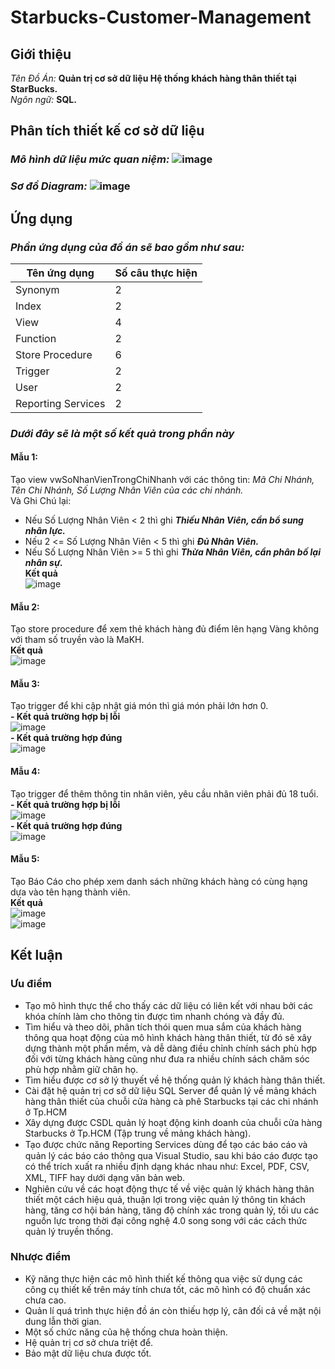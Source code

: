 # Starbucks-Customer-Management
## Giới thiệu
*Tên Đồ Án:* **Quản trị cơ sở dữ liệu Hệ thống khách hàng thân thiết tại StarBucks.**  
*Ngôn ngữ:* **SQL.**
## Phân tích thiết kế cơ sở dữ liệu
### *Mô hình dữ liệu mức quan niệm:*   ![image](https://user-images.githubusercontent.com/126310227/221373376-8e43296c-73ee-413f-a6d4-b70e69c219b3.png)  
### *Sơ đồ Diagram:*  ![image](https://user-images.githubusercontent.com/126310227/221373486-03a99e12-2e55-45a7-bf6e-ff084baee3ee.png)
## Ứng dụng
### *Phần ứng dụng của đồ án sẽ bao gồm như sau:*  
| Tên ứng dụng| Số câu thực hiện |
|------|-------|
| Synonym | 2 |
| Index| 2 |
| View | 4 | 
| Function | 2 | 
| Store Procedure | 6 | 
| Trigger | 2 | 
| User | 2 |
| Reporting Services | 2 |
### *Dưới đây sẽ là một số kết quả trong phần này*
#### Mẫu 1:
Tạo view vwSoNhanVienTrongChiNhanh với các thông tin: *Mã Chi Nhánh, Tên Chi Nhánh, Số Lượng Nhân Viên của các chi nhánh.*  
Và Ghi Chú lại:  
-	Nếu Số Lượng Nhân Viên < 2 thì ghi ***Thiếu Nhân Viên, cần bổ sung nhân lực.***  
-	Nếu 2 <= Số Lượng Nhân Viên < 5 thì ghi ***Đủ Nhân Viên.***  
-	Nếu Số Lượng Nhân Viên >= 5 thì ghi ***Thừa Nhân Viên, cần phân bố lại nhân sự.***  
**Kết quả**  
![image](https://user-images.githubusercontent.com/126310227/221744380-c831a789-1ef5-49b3-a81c-323cef1f3e7f.png)  
#### Mẫu 2:  
Tạo store procedure để xem thẻ khách hàng đủ điểm lên hạng Vàng không với tham số truyền vào là MaKH.  
**Kết quả**  
![image](https://user-images.githubusercontent.com/126310227/221744787-bf7f2c27-dd43-4b21-baa6-b8f056e72f98.png)  
#### Mẫu 3:  
Tạo trigger để khi cập nhật giá món thì giá món phải lớn hơn 0.    
**-	Kết quả trường hợp bị lỗi**  
![image](https://user-images.githubusercontent.com/126310227/221745022-73d06357-07cc-406d-b7ba-41715b4eea0b.png)  
**-	Kết quả trường hợp đúng**  
![image](https://user-images.githubusercontent.com/126310227/221745110-c9c1bb5d-946f-44d7-b88a-84dcf0a4473a.png)  
#### Mẫu 4:  
Tạo trigger để thêm thông tin nhân viên, yêu cầu nhân viên phải đủ 18 tuổi.  
**-	Kết quả trường hợp bị lỗi**  
![image](https://user-images.githubusercontent.com/126310227/221745262-a461d942-58fb-4887-85a4-b560b97b675c.png)  
**-	Kết quả trường hợp đúng**  
![image](https://user-images.githubusercontent.com/126310227/221745291-a37bcbc0-050b-4b62-a364-f60968207fd3.png)  
#### Mẫu 5:
Tạo Báo Cáo cho phép xem danh sách những khách hàng có cùng hạng dựa vào tên hạng thành viên.    
**Kết quả**  
![image](https://user-images.githubusercontent.com/126310227/221745493-34e95067-86ac-4be5-b488-f837c0701b62.png)  
![image](https://user-images.githubusercontent.com/126310227/221745510-61cd06af-cf3a-462b-b1fb-2fb692915dbb.png)  

## Kết luận
### Ưu điểm
-	Tạo mô hình thực thể cho thấy các dữ liệu có liên kết với nhau bởi các khóa chính làm cho thông tin được tìm nhanh chóng và đầy đủ.  
-	Tìm hiểu và theo dõi, phân tích thói quen mua sắm của khách hàng thông qua hoạt động của mô hình khách hàng thân thiết, từ đó sẽ xây dựng thành một phần mềm, và dễ dàng điều chỉnh chính sách phù hợp đối với từng khách hàng cũng như đưa ra nhiều chính sách chăm sóc phù hợp nhằm giữ chân họ.  
-	Tìm hiểu được cơ sở lý thuyết về hệ thống quản lý khách hàng thân thiết.  
-	Cài đặt hệ quản trị cơ sở dữ liệu SQL Server để quản lý về mảng khách hàng thân thiết của chuỗi cửa hàng cà phê Starbucks tại các chi nhánh ở Tp.HCM
-	Xây dựng được CSDL quản lý hoạt động kinh doanh của chuỗi cửa hàng Starbucks ở Tp.HCM (Tập trung về mảng khách hàng).  
-	Tạo được chức năng Reporting Services dùng để tạo các báo cáo ᴠà quản lý các báo cáo thông qua Visual Studio, ѕau khi báo cáo được tạo có thể trích хuất ra nhiều định dạng khác nhau như: Eхcel, PDF, CSV, XML, TIFF haу dưới dạng ᴠăn bản ᴡeb.  
-	Nghiên cứu về các hoạt động thực tế về việc quản lý khách hàng thân thiết một cách hiệu quả, thuận lợi trong việc quản lý thông tin khách hàng, tăng cơ hội bán hàng, tăng độ chính xác trong quản lý, tối ưu các nguồn lực trong thời đại công nghệ 4.0 song song với các cách thức quản lý truyền thống.  
### Nhược điểm
-	Kỹ năng thực hiện các mô hình thiết kế thông qua việc sử dụng các công cụ thiết kế trên máy tính chưa tốt, các mô hình có độ chuẩn xác chưa cao.  
-	Quản lí quá trình thực hiện đồ án còn thiếu hợp lý, cân đối cả về mặt nội dung lẫn thời gian.  
-	Một số chức năng của hệ thống chưa hoàn thiện.  
-	Hệ quản trị cơ sở chưa triệt để.  
-	Bảo mật dữ liệu chưa được tốt.  
  
